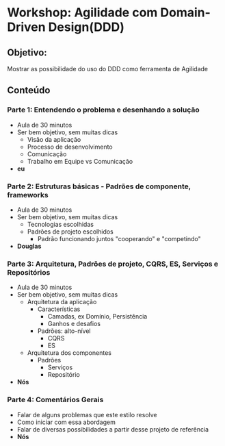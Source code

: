 # Workshop:  Agilidade com Domain-Driven Design(DDD)

## **Objetivo**: 

Mostrar as possibilidade do uso do DDD como ferramenta de Agilidade

## Conteúdo

### Parte 1: Entendendo o problema e desenhando a solução

- Aula de 30 minutos
- Ser bem objetivo, sem muitas dicas
  - Visão da aplicação
  - Processo de desenvolvimento
  - Comunicação
  - Trabalho em Equipe vs Comunicação
- **eu**

### Parte 2: Estruturas básicas - Padrões de componente, frameworks

- Aula de 30 minutos
- Ser bem objetivo, sem muitas dicas
  - Tecnologias escolhidas
  - Padrões de projeto escolhidos
      - Padrão funcionando juntos "cooperando" e "competindo" 
- **Douglas**

### Parte 3: Arquitetura, Padrões de projeto, CQRS, ES, Serviços e Repositórios

- Aula de 30 minutos
- Ser bem objetivo, sem muitas dicas
  - Arquitetura da aplicação
    - Características
      - Camadas, ex Domínio, Persistência
      - Ganhos e desafios
    - Padrões: alto-nível
      - CQRS
      - ES
  - Arquitetura dos componentes
    - Padrões
      - Serviços
      - Repositório
- **Nós**

### Parte 4: Comentários Gerais

- Falar de alguns problemas que este estilo resolve
- Como iniciar com essa abordagem
- Falar de diversas possibilidades a partir desse projeto de referência
- **Nós**